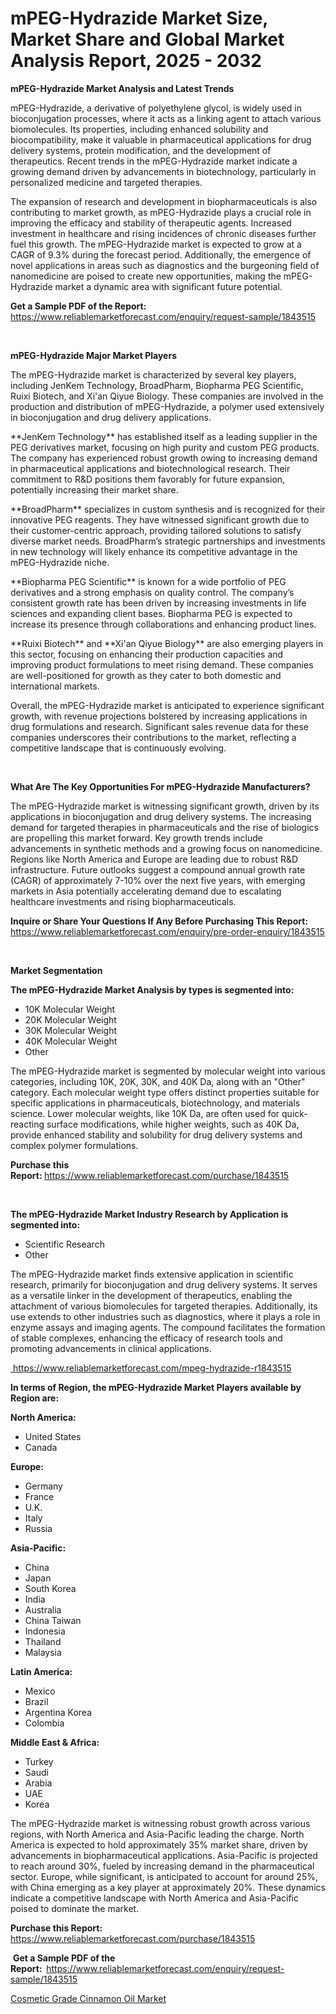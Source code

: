 <p><h1>mPEG-Hydrazide Market Size, Market Share and Global Market Analysis Report, 2025 - 2032</h1></p><p><strong>mPEG-Hydrazide Market Analysis and Latest Trends</strong></p>
<p><p>mPEG-Hydrazide, a derivative of polyethylene glycol, is widely used in bioconjugation processes, where it acts as a linking agent to attach various biomolecules. Its properties, including enhanced solubility and biocompatibility, make it valuable in pharmaceutical applications for drug delivery systems, protein modification, and the development of therapeutics. Recent trends in the mPEG-Hydrazide market indicate a growing demand driven by advancements in biotechnology, particularly in personalized medicine and targeted therapies.</p><p>The expansion of research and development in biopharmaceuticals is also contributing to market growth, as mPEG-Hydrazide plays a crucial role in improving the efficacy and stability of therapeutic agents. Increased investment in healthcare and rising incidences of chronic diseases further fuel this growth. The mPEG-Hydrazide market is expected to grow at a CAGR of 9.3% during the forecast period. Additionally, the emergence of novel applications in areas such as diagnostics and the burgeoning field of nanomedicine are poised to create new opportunities, making the mPEG-Hydrazide market a dynamic area with significant future potential.</p></p>
<p><strong>Get a Sample PDF of the Report:&nbsp;</strong> <a href="https://www.reliablemarketforecast.com/enquiry/request-sample/1843515?utm_campaign=1950&utm_medium=2&utm_source=Github&utm_content=ia&utm_term=03022025&utm_id=mpeg-hydrazide">https://www.reliablemarketforecast.com/enquiry/request-sample/1843515</a></p>
<p>&nbsp;</p>
<p><strong>mPEG-Hydrazide Major Market Players</strong></p>
<p><p>The mPEG-Hydrazide market is characterized by several key players, including JenKem Technology, BroadPharm, Biopharma PEG Scientific, Ruixi Biotech, and Xi'an Qiyue Biology. These companies are involved in the production and distribution of mPEG-Hydrazide, a polymer used extensively in bioconjugation and drug delivery applications.</p><p>**JenKem Technology** has established itself as a leading supplier in the PEG derivatives market, focusing on high purity and custom PEG products. The company has experienced robust growth owing to increasing demand in pharmaceutical applications and biotechnological research. Their commitment to R&D positions them favorably for future expansion, potentially increasing their market share.</p><p>**BroadPharm** specializes in custom synthesis and is recognized for their innovative PEG reagents. They have witnessed significant growth due to their customer-centric approach, providing tailored solutions to satisfy diverse market needs. BroadPharm’s strategic partnerships and investments in new technology will likely enhance its competitive advantage in the mPEG-Hydrazide niche.</p><p>**Biopharma PEG Scientific** is known for a wide portfolio of PEG derivatives and a strong emphasis on quality control. The company’s consistent growth rate has been driven by increasing investments in life sciences and expanding client bases. Biopharma PEG is expected to increase its presence through collaborations and enhancing product lines.</p><p>**Ruixi Biotech** and **Xi'an Qiyue Biology** are also emerging players in this sector, focusing on enhancing their production capacities and improving product formulations to meet rising demand. These companies are well-positioned for growth as they cater to both domestic and international markets.</p><p>Overall, the mPEG-Hydrazide market is anticipated to experience significant growth, with revenue projections bolstered by increasing applications in drug formulations and research. Significant sales revenue data for these companies underscores their contributions to the market, reflecting a competitive landscape that is continuously evolving.</p></p>
<p>&nbsp;</p>
<p><strong>What Are The Key Opportunities For mPEG-Hydrazide Manufacturers?</strong></p>
<p><p>The mPEG-Hydrazide market is witnessing significant growth, driven by its applications in bioconjugation and drug delivery systems. The increasing demand for targeted therapies in pharmaceuticals and the rise of biologics are propelling this market forward. Key growth trends include advancements in synthetic methods and a growing focus on nanomedicine. Regions like North America and Europe are leading due to robust R&D infrastructure. Future outlooks suggest a compound annual growth rate (CAGR) of approximately 7-10% over the next five years, with emerging markets in Asia potentially accelerating demand due to escalating healthcare investments and rising biopharmaceuticals.</p></p>
<p><strong>Inquire or Share Your Questions If Any Before Purchasing This Report:</strong> <a href="https://www.reliablemarketforecast.com/enquiry/pre-order-enquiry/1843515?utm_campaign=1950&utm_medium=2&utm_source=Github&utm_content=ia&utm_term=03022025&utm_id=mpeg-hydrazide">https://www.reliablemarketforecast.com/enquiry/pre-order-enquiry/1843515</a></p>
<p>&nbsp;</p>
<p><strong>Market Segmentation</strong></p>
<p><strong>The mPEG-Hydrazide Market Analysis by types is segmented into:</strong></p>
<p><ul><li>10K Molecular Weight</li><li>20K Molecular Weight</li><li>30K Molecular Weight</li><li>40K Molecular Weight</li><li>Other</li></ul></p>
<p><p>The mPEG-Hydrazide market is segmented by molecular weight into various categories, including 10K, 20K, 30K, and 40K Da, along with an "Other" category. Each molecular weight type offers distinct properties suitable for specific applications in pharmaceuticals, biotechnology, and materials science. Lower molecular weights, like 10K Da, are often used for quick-reacting surface modifications, while higher weights, such as 40K Da, provide enhanced stability and solubility for drug delivery systems and complex polymer formulations.</p></p>
<p><strong>Purchase this Report:&nbsp;</strong><a href="https://www.reliablemarketforecast.com/purchase/1843515?utm_campaign=1950&utm_medium=2&utm_source=Github&utm_content=ia&utm_term=03022025&utm_id=mpeg-hydrazide">https://www.reliablemarketforecast.com/purchase/1843515</a></p>
<p>&nbsp;</p>
<p><strong>The mPEG-Hydrazide Market Industry Research by Application is segmented into:</strong></p>
<p><ul><li>Scientific Research</li><li>Other</li></ul></p>
<p><p>The mPEG-Hydrazide market finds extensive application in scientific research, primarily for bioconjugation and drug delivery systems. It serves as a versatile linker in the development of therapeutics, enabling the attachment of various biomolecules for targeted therapies. Additionally, its use extends to other industries such as diagnostics, where it plays a role in enzyme assays and imaging agents. The compound facilitates the formation of stable complexes, enhancing the efficacy of research tools and promoting advancements in clinical applications.</p></p>
<p><a href="https://www.reliablemarketforecast.com/mpeg-hydrazide-r1843515?utm_campaign=1950&utm_medium=2&utm_source=Github&utm_content=ia&utm_term=03022025&utm_id=mpeg-hydrazide">&nbsp;https://www.reliablemarketforecast.com/mpeg-hydrazide-r1843515</a></p>
<p><strong>In terms of Region, the mPEG-Hydrazide Market Players available by Region are:</strong></p>
<p>
    <p> <strong> North America: </strong>
        <ul>
            <li>United States</li>
            <li>Canada</li>
        </ul>
        </p> 
    <p> <strong> Europe: </strong>
        <ul>
            <li>Germany</li>
            <li>France</li>
            <li>U.K.</li>
            <li>Italy</li>
            <li>Russia</li>
        </ul>
        </p> 
    <p> <strong> Asia-Pacific: </strong>
        <ul>
            <li>China</li>
            <li>Japan</li>
            <li>South Korea</li>
            <li>India</li>
            <li>Australia</li>
            <li>China Taiwan</li>
            <li>Indonesia</li>
            <li>Thailand</li>
            <li>Malaysia</li>
        </ul>
        </p> 
    <p> <strong> Latin America: </strong>
        <ul>
            <li>Mexico</li>
            <li>Brazil</li>
            <li>Argentina Korea</li>
            <li>Colombia</li>
        </ul>
        </p> 
    <p> <strong> Middle East & Africa: </strong>
        <ul>
            <li>Turkey</li>
            <li>Saudi</li>
            <li>Arabia</li>
            <li>UAE</li>
            <li>Korea</li>
        </ul>
    </p>
    </p>
<p><p>The mPEG-Hydrazide market is witnessing robust growth across various regions, with North America and Asia-Pacific leading the charge. North America is expected to hold approximately 35% market share, driven by advancements in biopharmaceutical applications. Asia-Pacific is projected to reach around 30%, fueled by increasing demand in the pharmaceutical sector. Europe, while significant, is anticipated to account for around 25%, with China emerging as a key player at approximately 20%. These dynamics indicate a competitive landscape with North America and Asia-Pacific poised to dominate the market.</p></p>
<p><strong>Purchase this Report: </strong><a href="https://www.reliablemarketforecast.com/purchase/1843515?utm_campaign=1950&utm_medium=2&utm_source=Github&utm_content=ia&utm_term=03022025&utm_id=mpeg-hydrazide">https://www.reliablemarketforecast.com/purchase/1843515</a></p>
<p>&nbsp;<strong>Get a Sample PDF of the Report:&nbsp;&nbsp;</strong><a href="https://www.reliablemarketforecast.com/enquiry/request-sample/1843515?utm_campaign=1950&utm_medium=2&utm_source=Github&utm_content=ia&utm_term=03022025&utm_id=mpeg-hydrazide">https://www.reliablemarketforecast.com/enquiry/request-sample/1843515</a></p>
<p><strong></strong></p>
<p><p><a href="https://github.com/OlenFleming68/Market-Research-Report-List-1/blob/main/cosmetic-grade-cinnamon-oil-market.md?utm_campaign=1950&utm_medium=2&utm_source=Github&utm_content=ia&utm_term=03022025&utm_id=mpeg-hydrazide">Cosmetic Grade Cinnamon Oil Market</a></p></p>